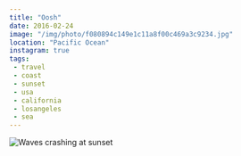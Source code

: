 ```yaml
---
title: "Oosh"
date: 2016-02-24
image: "/img/photo/f080894c149e1c11a8f00c469a3c9234.jpg"
location: "Pacific Ocean"
instagram: true
tags:
 - travel
 - coast
 - sunset
 - usa
 - california
 - losangeles
 - sea
---
```


![Waves crashing at sunset](/img/photo/f080894c149e1c11a8f00c469a3c9234.jpg)
